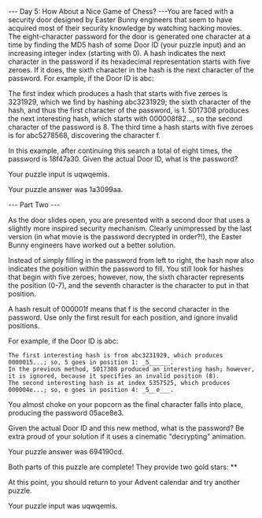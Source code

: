 --- Day 5: How About a Nice Game of Chess? ---You are faced with a security door designed by Easter Bunny engineers that seem to have acquired most of their security knowledge by watching hacking movies.
The eight-character password for the door is generated one character at a time by finding the MD5 hash of some Door ID (your puzzle input) and an increasing integer index (starting with 0).
A hash indicates the next character in the password if its hexadecimal representation starts with five zeroes. If it does, the sixth character in the hash is the next character of the password.
For example, if the Door ID is abc:

The first index which produces a hash that starts with five zeroes is 3231929, which we find by hashing abc3231929; the sixth character of the hash, and thus the first character of the password, is 1.
5017308 produces the next interesting hash, which starts with 000008f82..., so the second character of the password is 8.
The third time a hash starts with five zeroes is for abc5278568, discovering the character f.

In this example, after continuing this search a total of eight times, the password is 18f47a30.
Given the actual Door ID, what is the password?

Your puzzle input is uqwqemis.

Your puzzle answer was 1a3099aa.

--- Part Two ---

As the door slides open, you are presented with a second door that uses a slightly more inspired security mechanism. Clearly unimpressed by the last version (in what movie is the password decrypted in order?!), the Easter Bunny engineers have worked out a better solution.

Instead of simply filling in the password from left to right, the hash now also indicates the position within the password to fill. You still look for hashes that begin with five zeroes; however, now, the sixth character represents the position (0-7), and the seventh character is the character to put in that position.

A hash result of 000001f means that f is the second character in the password. Use only the first result for each position, and ignore invalid positions.

For example, if the Door ID is abc:

    The first interesting hash is from abc3231929, which produces 0000015...; so, 5 goes in position 1: _5______.
    In the previous method, 5017308 produced an interesting hash; however, it is ignored, because it specifies an invalid position (8).
    The second interesting hash is at index 5357525, which produces 000004e...; so, e goes in position 4: _5__e___.

You almost choke on your popcorn as the final character falls into place, producing the password 05ace8e3.

Given the actual Door ID and this new method, what is the password? Be extra proud of your solution if it uses a cinematic "decrypting" animation.

Your puzzle answer was 694190cd.

Both parts of this puzzle are complete! They provide two gold stars: \*\*

At this point, you should return to your Advent calendar and try another puzzle.

Your puzzle input was uqwqemis.
